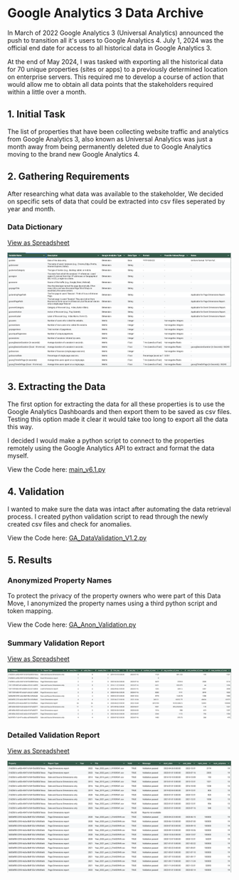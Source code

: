 # Google Analytics 3 Data Archive

In March of 2022 Google Analytics 3 (Universal Analytics) announced the push to transition all it's users to Google Analytics 4. July 1, 2024 was the official end date for access to all historical data in Google Analytics 3.

At the end of May 2024, I was tasked with exporting all the historical data for 70 unique properties (sites or apps) to a previously determined location on enterprise servers. This required me to develop a course of action that would allow me to obtain all data points that the stakeholders required within a little over a month.

## 1. Initial Task

The list of properties that have been collecting website traffic and analytics from Google Analytics 3, also known as Universal Analytics was just a month away from being permanently deleted due to Google Analytics moving to the brand new Google Analytics 4.

## 2. Gathering Requirements

After researching what data was available to the stakeholder, We decided on specific sets of data that could be extracted into csv files seperated by year and month.

### Data Dictionary

[View as Spreadsheet](https://docs.google.com/spreadsheets/d/13eqFhGQ_bdxNRTU8BlooypEwH7F9-BJVKpy3hR-SzhQ/edit?usp=sharing)

![CSV Data](/assets/DataDictionary.png)

## 3. Extracting the Data

The first option for extracting the data for all these properties is to use the Google Analytics Dashboards and then export them to be saved as csv files. Testing this option made it clear it would take too long to export all the data this way.

I decided I would make a python script to connect to the properties remotely using the Google Analytics API to extract and format the data myself.

View the Code here: [main_v6.1.py](https://github.com/cdcoonce/Google_Analytics_Public/blob/master/main_v6.1_MonthYear.py)

## 4. Validation

I wanted to make sure the data was intact after automating the data retrieval process. I created python validation script to read through the newly created csv files and check for anomalies.

View the Code here: [GA_DataValidation_V1.2.py](https://github.com/cdcoonce/Google_Analytics_Public/blob/master/GA_DataValidation_%20V1.2.py)

## 5. Results

### Anonymized Property Names

To protect the privacy of the property owners who were part of this Data Move, I anonymized the property names using a third python script and token mapping.

View the Code here: [GA_Anon_Validation.py](https://github.com/cdcoonce/Google_Analytics_Public/blob/master/GA_Anon_Validation.py)

### Summary Validation Report

[View as Spreadsheet](https://docs.google.com/spreadsheets/d/1F05nZMdK5_r98D2E3aJOobeM-Fz4xS3M8UnuvmmGNoE/edit?usp=sharing)

![CSV Data](/assets/SumValidationReport.png)

### Detailed Validation Report

[View as Spreadsheet](https://docs.google.com/spreadsheets/d/1brbFTA92cjV2FmXa69LhpQHLT7anhESjWphB_XoY2Nc/edit?usp=sharing)

![CSV Data](/assets/DetValidationReport.png)